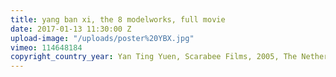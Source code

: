 ```yaml
---
title: yang ban xi, the 8 modelworks, full movie
date: 2017-01-13 11:30:00 Z
upload-image: "/uploads/poster%20YBX.jpg"
vimeo: 114648184
copyright_country_year: Yan Ting Yuen, Scarabee Films, 2005, The Netherlands
---
```


